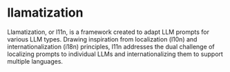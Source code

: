 # llamatization
Llamatization, or l11n, is a framework created to adapt LLM prompts for various LLM types. Drawing inspiration from localization (l10n) and internationalization (i18n) principles, l11n addresses the dual challenge of localizing prompts to individual LLMs and internationalizing them to support multiple languages.
